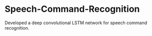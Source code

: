 # Speech-Command-Recognition
Developed a deep convolutional LSTM network for speech command recognition. 
